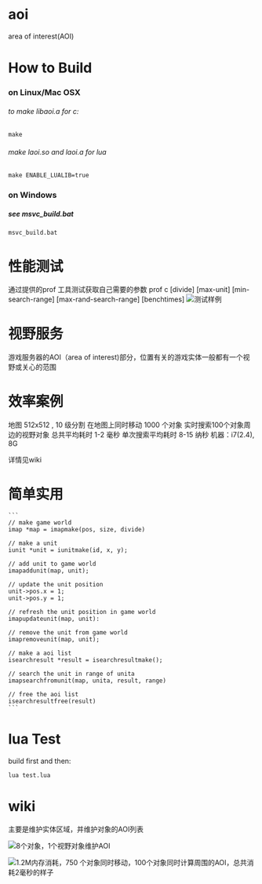 # aoi
area of interest(AOI)

# How to Build

### on Linux/Mac OSX

###### to make libaoi.a for c:

```
make
```

###### make laoi.so and laoi.a for lua

```
make ENABLE_LUALIB=true
```

### on Windows

##### see msvc_build.bat

```
msvc_build.bat
```

# 性能测试
通过提供的prof 工具测试获取自己需要的参数
prof c [divide] [max-unit] [min-search-range] [max-rand-search-range] [benchtimes]
![测试样例](http://dwgaga-image.qiniudn.com/more_img_1__Default__bash_.png)

# 视野服务
游戏服务器的AOI（area of interest)部分，位置有关的游戏实体一般都有一个视野或关心的范围


# 效率案例
地图 512x512 , 10 级分割
在地图上同时移动 1000 个对象
实时搜索100个对象周边的视野对象
总共平均耗时 1-2 毫秒
单次搜索平均耗时 8-15 纳秒
机器：i7(2.4), 8G

详情见wiki

# 简单实用
    ```
    // make game world
    imap *map = imapmake(pos, size, divide)
 
    // make a unit
    iunit *unit = iunitmake(id, x, y);
 
    // add unit to game world
    imapaddunit(map, unit);
 
    // update the unit position
    unit->pos.x = 1;
    unit->pos.y = 1;
 
    // refresh the unit position in game world
    imapupdateunit(map, unit):
 
    // remove the unit from game world
    imapremoveunit(map, unit);
 
    // make a aoi list
    isearchresult *result = isearchresultmake();
 
    // search the unit in range of unita
    imapsearchfromunit(map, unita, result, range)
 
    // free the aoi list
    isearchresultfree(result)
    ```

# lua Test

build first and then:

```
lua test.lua
```
# wiki
主要是维护实体区域，并维护对象的AOI列表

![8个对象，1个视野对象维护AOI](http://dwgaga-image.qiniudn.com/App_0_8_23.png)


![1.2M内存消耗，750 个对象同时移动，100个对象同时计算周围的AOI，总共消耗2毫秒的样子](http://dwgaga-image.qiniudn.com/Banners_and_Alerts_App_0_8_2.png)



